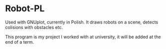 # Robot-PL
Used with GNUplot, currently in Polish. It draws robots on a scene, detects colisions with obstacles etc.

This program is my project I worked with at university, it will be added at the end of a term.

